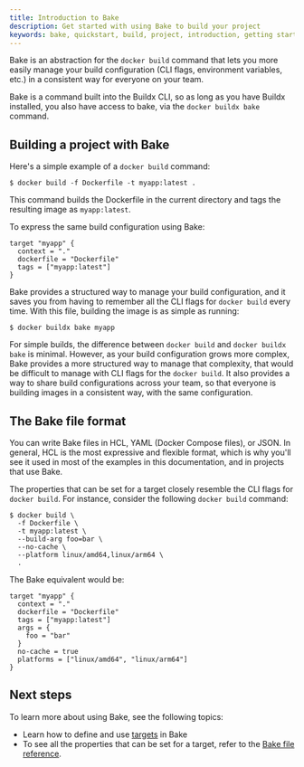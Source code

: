 ```yaml
---
title: Introduction to Bake
description: Get started with using Bake to build your project
keywords: bake, quickstart, build, project, introduction, getting started
---
```


Bake is an abstraction for the `docker build` command that lets you more easily
manage your build configuration (CLI flags, environment variables, etc.) in a
consistent way for everyone on your team.

Bake is a command built into the Buildx CLI, so as long as you have Buildx
installed, you also have access to bake, via the `docker buildx bake` command.

## Building a project with Bake

Here's a simple example of a `docker build` command:

```console
$ docker build -f Dockerfile -t myapp:latest .
```

This command builds the Dockerfile in the current directory and tags the
resulting image as `myapp:latest`.

To express the same build configuration using Bake:

```hcl {title=docker-bake.hcl}
target "myapp" {
  context = "."
  dockerfile = "Dockerfile"
  tags = ["myapp:latest"]
}
```

Bake provides a structured way to manage your build configuration, and it saves
you from having to remember all the CLI flags for `docker build` every time.
With this file, building the image is as simple as running:

```console
$ docker buildx bake myapp
```

For simple builds, the difference between `docker build` and `docker buildx
bake` is minimal. However, as your build configuration grows more complex, Bake
provides a more structured way to manage that complexity, that would be
difficult to manage with CLI flags for the `docker build`. It also provides a
way to share build configurations across your team, so that everyone is
building images in a consistent way, with the same configuration.

## The Bake file format

You can write Bake files in HCL, YAML (Docker Compose files), or JSON. In
general, HCL is the most expressive and flexible format, which is why you'll
see it used in most of the examples in this documentation, and in projects that
use Bake.

The properties that can be set for a target closely resemble the CLI flags for
`docker build`. For instance, consider the following `docker build` command:

```console
$ docker build \
  -f Dockerfile \
  -t myapp:latest \
  --build-arg foo=bar \
  --no-cache \
  --platform linux/amd64,linux/arm64 \
  .
```

The Bake equivalent would be:

```hcl
target "myapp" {
  context = "."
  dockerfile = "Dockerfile"
  tags = ["myapp:latest"]
  args = {
    foo = "bar"
  }
  no-cache = true
  platforms = ["linux/amd64", "linux/arm64"]
}
```

## Next steps

To learn more about using Bake, see the following topics:

- Learn how to define and use [targets](./targets.md) in Bake
- To see all the properties that can be set for a target, refer to the
  [Bake file reference](build/bake/reference/).
